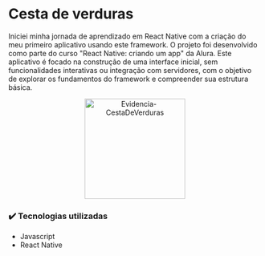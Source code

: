 # Cesta de verduras

Iniciei minha jornada de aprendizado em React Native com a criação do meu primeiro aplicativo usando este framework. O projeto foi desenvolvido como parte do curso "React Native: criando um app" da Alura. Este aplicativo é focado na construção de uma interface inicial, sem funcionalidades interativas ou integração com servidores, com o objetivo de explorar os fundamentos do framework e compreender sua estrutura básica.

<div align="center">
  <img src="https://github.com/user-attachments/assets/a4662e49-7215-4826-8d0d-3e325aa56e9c" alt="Evidencia-CestaDeVerduras" width="200" />
</div>

### ✔️ Tecnologias utilizadas

- Javascript
- React Native
